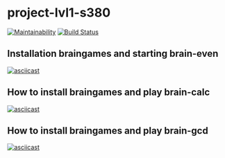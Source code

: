 # project-lvl1-s380
[![Maintainability](https://api.codeclimate.com/v1/badges/28a883a48eb12dd4b328/maintainability)](https://codeclimate.com/github/snsin/project-lvl1-s380/maintainability) [![Build Status](https://travis-ci.org/snsin/project-lvl1-s380.svg?branch=master)](https://travis-ci.org/snsin/project-lvl1-s380)

## Installation braingames and starting brain-even
[![asciicast](https://asciinema.org/a/OrZ3MO9YX42AnUNxRq45pP4y6.svg)](https://asciinema.org/a/OrZ3MO9YX42AnUNxRq45pP4y6)

## How to install braingames and play brain-calc
[![asciicast](https://asciinema.org/a/a9ojRLixZ9hRcCOuzqBUgsyVV.svg)](https://asciinema.org/a/a9ojRLixZ9hRcCOuzqBUgsyVV)

## How to install braingames and play brain-gcd
[![asciicast](https://asciinema.org/a/oDkDrYj71bD32vQh9wnbEkVuE.svg)](https://asciinema.org/a/oDkDrYj71bD32vQh9wnbEkVuE)